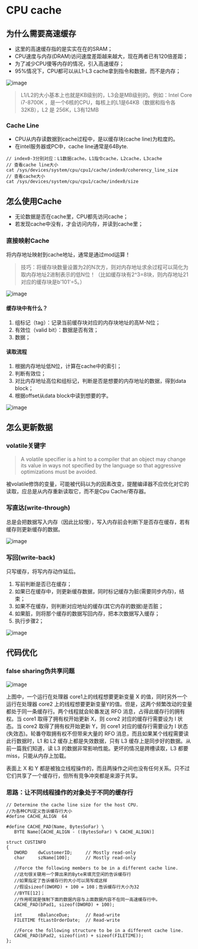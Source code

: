 # CPU cache

## 为什么需要高速缓存

- 这里的高速缓存指的是实实在在的SRAM；
- CPU速度与内存(DRAM)访问速度差距越来越大，现在两者已有120倍差距；
- 为了减少CPU傻等内存的情况，引入高速缓存；
- 95%情况下，CPU都可以从L1-L3 cache拿到指令和数据，而不是内存；

![image](https://raw.githubusercontent.com/ingangi/blog/master/img/cpu_cache_l.jpeg)

> L1/L2的大小基本上也就是KB级别的，L3会是MB级别的。例如：Intel Core i7-8700K ，是一个6核的CPU，每核上的L1是64KB（数据和指令各32KB），L2 是 256K，L3有12MB

### Cache Line

- CPU从内存读数据到cache过程中，是以缓存块(cache line)为粒度的。
- 在intel服务器或PC中，cache line通常是64Byte.
```
// index0-3分别对应：L1数据cache，L1指令cache，L2cache，L3cache
// 查看cache line大小
cat /sys/devices/system/cpu/cpu1/cache/index0/coherency_line_size
// 查看cache大小
cat /sys/devices/system/cpu/cpu1/cache/index0/size
```

## 怎么使用Cache

- 无论数据是否在cache里，CPU都先访问cache；
- 若发现cache中没有，才会访问内存，并读到cache里；

### 直接映射Cache

将内存地址映射到cache地址，通常是通过mod运算！

> 技巧：将缓存块数量设置为2的N次方，则对内存地址求余过程可以简化为取内存地址2进制表示的低N位！（比如缓存块有2^3=8块，则内存地址21对应的缓存块是b'101'=5。）

![image](https://raw.githubusercontent.com/ingangi/blog/master/img/cpu_cache_dir_map.png)

#### 缓存块中有什么？

1. 组标记（tag）：记录当前缓存块对应的内存块地址的高M-N位；
2. 有效位（valid bit）：数据是否有效；
3. 数据；

#### 读取流程

1. 根据内存地址低N位，计算在cache中的索引；
2. 判断有效位；
3. 对比内存地址高位和组标记，判断是否是想要的内存地址的数据，得到data block；
4. 根据offset从data block中读到想要的字。

![image](https://raw.githubusercontent.com/ingangi/blog/master/img/cpu_cache_dir_map_read.png)

## 怎么更新数据

### volatile关键字

> A volatile specifier is a hint to a compiler that an object may change its value in ways not specified by the language so that aggressive optimizations must be avoided.

被volatile修饰的变量，可能被代码以为的因素改变，提醒编译器不应优化对它的读取，应总是从内存重新读取它，而不是Cpu Cache/寄存器。

### 写直达(write-through)

总是会把数据写入内存（因此比较慢），写入内存前会判断下是否存在缓存，若有缓存则更新缓存的数据。

![image](https://raw.githubusercontent.com/ingangi/blog/master/img/cpu_cache_write_through.jpeg)

### 写回(write-back)

只写缓存，将写内存动作延后。

1. 写前判断是否已在缓存；
2. 如果已在缓存中，则更新缓存数据，同时标记缓存为脏(需要同步内存)，结束；
3. 如果不在缓存，则判断对应地址的缓存(其它内存的数据)是否脏；
4. 如果脏，则将那个缓存的数据写回内存，把本次数据写入缓存；
5. 执行步骤2；

![image](https://raw.githubusercontent.com/ingangi/blog/master/img/cpu_cache_write_back.jpeg)

## 代码优化

### false sharing伪共享问题

![image](https://raw.githubusercontent.com/ingangi/blog/master/img/false_sharing.png)

上图中，一个运行在处理器 core1上的线程想要更新变量 X 的值，同时另外一个运行在处理器 core2 上的线程想要更新变量Y的值。但是，这两个频繁改动的变量都处于同一条缓存行。两个线程就会轮番发送 RFO 消息，占得此缓存行的拥有权。当 core1 取得了拥有权开始更新 X，则 core2 对应的缓存行需要设为 I 状态。当 core2 取得了拥有权开始更新 Y，则 core1 对应的缓存行需要设为 I 状态(失效态)。轮番夺取拥有权不但带来大量的 RFO 消息，而且如果某个线程需要读此行数据时，L1 和 L2 缓存上都是失效数据，只有 L3 缓存上是同步好的数据。从前一篇我们知道，读 L3 的数据非常影响性能。更坏的情况是跨槽读取，L3 都要 miss，只能从内存上加载。

表面上 X 和 Y 都是被独立线程操作的，而且两操作之间也没有任何关系。只不过它们共享了一个缓存行，但所有竞争冲突都是来源于共享。

### 思路：让不同线程操作的对象处于不同的缓存行

```
// Determine the cache line size for the host CPU.
//为各种CPU定义告诉缓存行大小
#define CACHE_ALIGN  64
 
#define CACHE_PAD(Name, BytesSoFar) \
   BYTE Name[CACHE_ALIGN - ((BytesSoFar) % CACHE_ALIGN)]
 
struct CUSTINFO
{
   DWORD    dwCustomerID;     // Mostly read-only
   char     szName[100];      // Mostly read-only
 
   //Force the following members to be in a different cache line.
   //这句很关键用一个算出来的Byte来填充空闲的告诉缓存行
   //如果指定了告诉缓存行的大小可以简写成这样
   //假设sizeof(DWORD) + 100 = 108；告诉缓存行大小为32
   //BYTE[12]；
   //作用呢就是强制下面的数据内容与上面数据内容不在同一高速缓存行中。
   CACHE_PAD(bPad1, sizeof(DWORD) + 100);
 
   int      nBalanceDue;      // Read-write
   FILETIME ftLastOrderDate;  // Read-write
 
   //Force the following structure to be in a different cache line.
   CACHE_PAD(bPad2, sizeof(int) + sizeof(FILETIME));
};
```